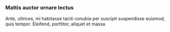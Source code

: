 ### Mattis auctor ornare lectus

Ante, ultrices, mi habitasse taciti conubia per suscipit suspendisse euismod, quis tempor. Eleifend, porttitor, aliquet et massa


